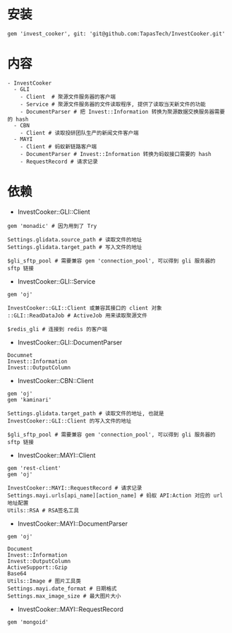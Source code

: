 # 安装
```
gem 'invest_cooker', git: 'git@github.com:TapasTech/InvestCooker.git'
```

# 内容
```
- InvestCooker
  - GLI
    - Client  # 聚源文件服务器的客户端
    - Service # 聚源文件服务器的文件读取程序, 提供了读取当天新文件的功能
    - DocumentParser # 把 Invest::Information 转换为聚源数据交换服务器需要的 hash
  - CBN
    - Client # 读取投研团队生产的新闻文件客户端
  - MAYI
    - Client # 蚂蚁新链路客户端
    - DocumentParser # Invest::Information 转换为蚂蚁接口需要的 hash
    - RequestRecord # 请求记录
```

# 依赖

- InvestCooker::GLI::Client

```
gem 'monadic' # 因为用到了 Try

Settings.glidata.source_path # 读取文件的地址
Settings.glidata.target_path # 写入文件的地址

$gli_sftp_pool # 需要兼容 gem 'connection_pool', 可以得到 gli 服务器的 sftp 链接
```

- InvestCooker::GLI::Service

```
gem 'oj'

InvestCooker::GLI::Client 或兼容其接口的 client 对象
::GLI::ReadDataJob # ActiveJob 用来读取聚源文件

$redis_gli # 连接到 redis 的客户端
```

- InvestCooker::GLI::DocumentParser
```
Documnet
Invest::Information
Invest::OutputColumn
```

- InvestCooker::CBN::Client

```
gem 'oj'
gem 'kaminari'

Settings.glidata.target_path # 读取文件的地址, 也就是 InvestCooker::GLI::Client 的写入文件的地址

$gli_sftp_pool # 需要兼容 gem 'connection_pool', 可以得到 gli 服务器的 sftp 链接
```

- InvestCooker::MAYI::Client
```
gem 'rest-client'
gem 'oj'

InvestCooker::MAYI::RequestRecord # 请求记录
Settings.mayi.urls[api_name][action_name] # 蚂蚁 API:Action 对应的 url 地址配置
Utils::RSA # RSA签名工具
```

- InvestCooker::MAYI::DocumentParser
```
gem 'oj'

Document
Invest::Information
Invest::OutputColumn
ActiveSupport::Gzip
Base64
Utils::Image # 图片工具类
Settings.mayi.date_format # 日期格式
Settings.max_image_size # 最大图片大小
```

- InvestCooker::MAYI::RequestRecord
```
gem 'mongoid'
```
